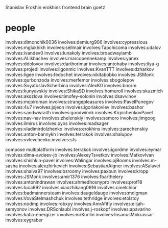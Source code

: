 Stanislav Erokhin erokhins frontend
brain goetz


# people

involves:dimonchik0036
involves:demiurg906
involves:cypressious
involves:mglukhikh
involves:sellmair
involves:Tapchicoma
involves:udalov
involves:ivandev0
involves:lunakoly
involves:broadwaylamb
involves:ALikhachev
involves:marcopennekamp
involves:yanex
involves:ddolovov
involves:darthorimar
involves:antohaby
involves:ilya-g
involves:projedi
involves:ilgonmic
involves:KvanTTT
involves:dzharkov
involves:ligee
involves:fedochet
involves:nikitabobko
involves:JSMonk
involves:qurbonzoda
involves:merfemor
involves:sbogolepov
involves:SvyatoslavScherbina
involves:AlexK0
involves:bnorm
involves:kunyavskiy
involves:ShikaSD
involves:homuroll
involves:skuzmich
involves:akozlova
involves:timofey-solonin
involves:dsavvinov
involves:mcpiroman
involves:strangepleasures
involves:PavelPunegov
involves:4u7
involves:jsjeon
involves:igoriakovlev
involves:bashor
involves:sandwwraith
involves:goodwinnk
involves:KirpichenkovPavel
involves:nav-nav
involves:zhelenskiy
involves:semoro
involves:jimgoog
involves:ilmirus
involves:pyos
involves:madsager
involves:vladimirdolzhenko
involves:erokhins
involves:zarechenskiy
involves:anton-bannykh
involves:terrakok
involves:shalupov
involves:vvlevchenko
involves:sfs

compose multiplatform
involves:terrakok
involves:igordmn
involves:eymar
involves:dima-avdeev-jb
involves:AlexeyTsvetkov
involves:MatkovIvan
involves:shishkin-pavel
involves:Walingar
involves:pjBooms
involves:m-sasha
involves:alexzhirkevich
involves:SebastianAigner
involves:ASalavei
involves:shalva97
involves:bsroomy
involves:paxbun
involves:kropp
involves:JSMonk
involves:amir1376
involves:fbarthelery
involves:antonindrawan
involves:ahmedhosnypro
involves:prof18
involves:luca992
involves:xiaozhikang0916
involves:cmelchior
involves:badmannersteam
involves:daugeldauge
involves:mdigman
involves:VovaStelmashchuk
involves:tethridge
involves:etolstoy
involves:nodmp
involves:robxyy
involves:AmrAfifiy
involves:elijah-semyonov
involves:DRSchlaubi
involves:j-roskopf
involves:apavarino
involves:katia-energizer
involves:mrKurilin
involves:InsanusMokrassar
involves:eygraber
